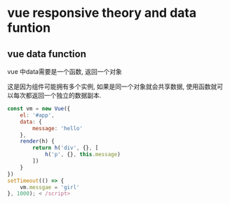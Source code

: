 # vue responsive theory and data funtion 

## vue data function 

vue 中data需要是一个函数, 返回一个对象

这是因为组件可能拥有多个实例, 如果是同一个对象就会共享数据, 使用函数就可以每次都返回一个独立的数据副本.

``` js
const vm = new Vue({
    el: '#app',
    data: {
        message: 'hello'
    },
    render(h) {
        return h('div', {}, [
            h('p', {}, this.message)
        ])
    }
})
setTimeout(() => {
    vm.messgae = 'girl'
}, 1000); < /script>
```

``` js

```

